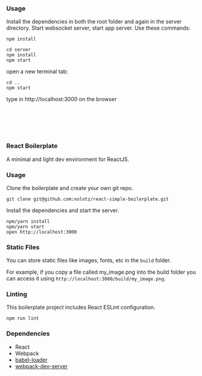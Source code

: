 ### Usage
 Install the dependencies in both the root folder and again in the server directory.
Start websocket server, start app server. Use these commands:

```
npm install

cd server
npm install
npm start
```

open a new terminal tab:

```
cd ..
npm start
```

type in http://localhost:3000 on the browser


<br>
<br>
<br>
<br>


### React Boilerplate

A minimal and light dev environment for ReactJS.

### Usage

Clone the boilerplate and create your own git repo.

```
git clone git@github.com:nolotz/react-simple-boilerplate.git
```

Install the dependencies and start the server.

```
npm/yarn install
npm/yarn start
open http://localhost:3000
```

### Static Files

You can store static files like images, fonts, etc in the `build` folder.

For example, if you copy a file called my_image.png into the build folder you can access it using `http://localhost:3000/build/my_image.png`.

### Linting

This boilerplate project includes React ESLint configuration.

```
npm run lint
```

### Dependencies

* React
* Webpack
* [babel-loader](https://github.com/babel/babel-loader)
* [webpack-dev-server](https://github.com/webpack/webpack-dev-server)
